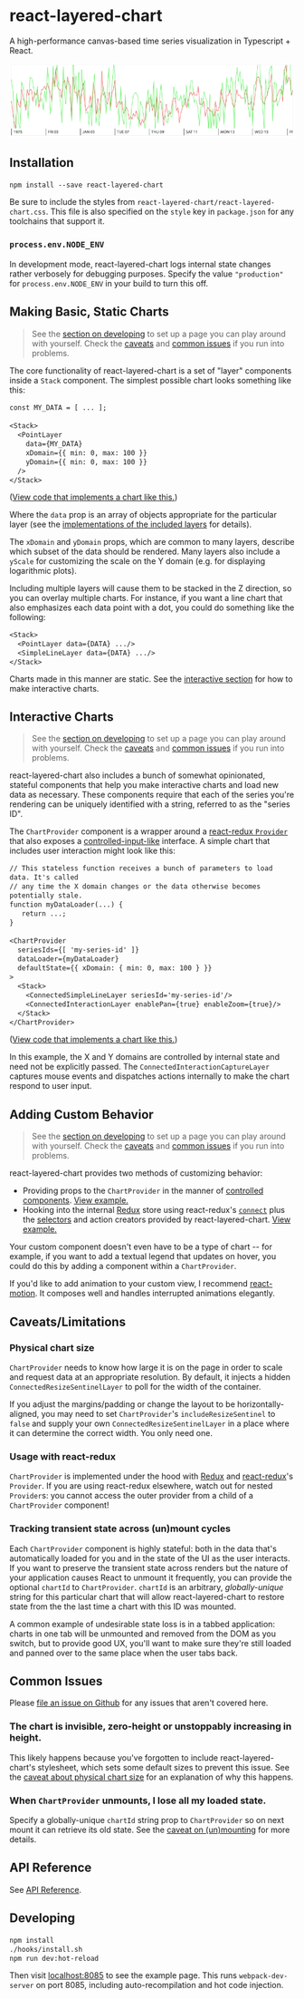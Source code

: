 # react-layered-chart

A high-performance canvas-based time series visualization in Typescript + React.

![Example Image](./example.png)

## Installation

```
npm install --save react-layered-chart
```

Be sure to include the styles from `react-layered-chart/react-layered-chart.css`. This file is also specified on the `style` key in `package.json` for any toolchains that support it.

### `process.env.NODE_ENV`

In development mode, react-layered-chart logs internal state changes rather verbosely for debugging purposes. Specify the value `"production"` for `process.env.NODE_ENV` in your build to turn this off.

## Making Basic, Static Charts

> See the [section on developing](#developing) to set up a page you can play around with yourself. Check the [caveats](#caveatslimitations) and [common issues](#common-issues) if you run into problems.

The core functionality of react-layered-chart is a set of "layer" components inside a `Stack` component. The simplest possible chart looks something like this:

```tsx
const MY_DATA = [ ... ];

<Stack>
  <PointLayer
    data={MY_DATA}
    xDomain={{ min: 0, max: 100 }}
    yDomain={{ min: 0, max: 100 }}
  />
</Stack>
```

([View code that implements a chart like this.](/examples/StaticChart.tsx))

Where the `data` prop is an array of objects appropriate for the particular layer (see the [implementations of the included layers](https://github.com/palantir/react-layered-chart/tree/connected-components/src/core/layers) for details).

The `xDomain` and `yDomain` props, which are common to many layers, describe which subset of the data should be rendered. Many layers also include a `yScale` for customizing the scale on the Y domain (e.g. for displaying logarithmic plots).

Including multiple layers will cause them to be stacked in the Z direction, so you can overlay multiple charts. For instance, if you want a line chart that also emphasizes each data point with a dot, you could do something like the following:

```tsx
<Stack>
  <PointLayer data={DATA} .../>
  <SimpleLineLayer data={DATA} .../>
</Stack>
```

Charts made in this manner are static. See the [interactive section](#interactive-charts) for how to make interactive charts.

## Interactive Charts

> See the [section on developing](#developing) to set up a page you can play around with yourself. Check the [caveats](#caveatslimitations) and [common issues](#common-issues) if you run into problems.

react-layered-chart also includes a bunch of somewhat opinionated, stateful components that help you make interactive charts and load new data as necessary. These components require that each of the series you're rendering can be uniquely identified with a string, referred to as the "series ID".

The `ChartProvider` component is a wrapper around a [react-redux `Provider`](https://github.com/reactjs/react-redux) that also exposes a [controlled-input-like](https://facebook.github.io/react/docs/forms.html#controlled-components) interface. A simple chart that includes user interaction might look like this:

```tsx
// This stateless function receives a bunch of parameters to load data. It's called
// any time the X domain changes or the data otherwise becomes potentially stale.
function myDataLoader(...) {
   return ...;
}

<ChartProvider
  seriesIds={[ 'my-series-id' ]}
  dataLoader={myDataLoader}
  defaultState={{ xDomain: { min: 0, max: 100 } }}
>
  <Stack>
    <ConnectedSimpleLineLayer seriesId='my-series-id'/>
    <ConnectedInteractionLayer enablePan={true} enableZoom={true}/>
  </Stack>
</ChartProvider>
```

([View code that implements a chart like this.](/examples/BasicInteractiveChart.tsx))

In this example, the X and Y domains are controlled by internal state and need not be explicitly passed. The `ConnectedInteractionCaptureLayer` captures mouse events and dispatches actions internally to make the chart respond to user input.

## Adding Custom Behavior

> See the [section on developing](#developing) to set up a page you can play around with yourself. Check the [caveats](#caveatslimitations) and [common issues](#common-issues) if you run into problems.

react-layered-chart provides two methods of customizing behavior:

- Providing props to the `ChartProvider` in the manner of [controlled components](https://facebook.github.io/react/docs/forms.html#controlled-components). [View example.](/examples/ControlledInteractiveChart.tsx)
- Hooking into the internal [Redux](https://github.com/reactjs/redux) store using react-redux's [`connect`](https://github.com/reactjs/react-redux/blob/master/docs/api.md#connectmapstatetoprops-mapdispatchtoprops-mergeprops-options) plus the [selectors](https://github.com/reactjs/reselect) and action creators provided by react-layered-chart. [View example.](/examples/ConnectedInteractiveChart.tsx)

Your custom component doesn't even have to be a type of chart -- for example, if you want to add a textual legend that updates on hover, you could do this by adding a component within a `ChartProvider`.

If you'd like to add animation to your custom view, I recommend [react-motion](https://github.com/chenglou/react-motion). It composes well and handles interrupted animations elegantly.

## Caveats/Limitations

### Physical chart size

`ChartProvider` needs to know how large it is on the page in order to scale and request data at an appropriate resolution. By default, it injects a hidden `ConnectedResizeSentinelLayer` to poll for the width of the container.

If you adjust the margins/padding or change the layout to be horizontally-aligned, you may need to set `ChartProvider`'s `includeResizeSentinel` to `false` and supply your own `ConnectedResizeSentinelLayer` in a place where it can determine the correct width. You only need one.

### Usage with react-redux

`ChartProvider` is implemented under the hood with [Redux](https://github.com/reactjs/redux) and [react-redux](https://github.com/reactjs/react-redux)'s `Provider`. If you are using react-redux elsewhere, watch out for nested `Provider`s: you cannot access the outer provider from a child of a `ChartProvider` component!

### Tracking transient state across (un)mount cycles

Each `ChartProvider` component is highly stateful: both in the data that's automatically loaded for you and in the state of the UI as the user interacts. If you want to preserve the transient state across renders but the nature of your application causes React to unmount it frequently, you can provide the optional `chartId` to `ChartProvider`. `chartId` is an arbitrary, *globally-unique* string for this particular chart that will allow react-layered-chart to restore state from the the last time a chart with this ID was mounted.

A common example of undesirable state loss is in a tabbed application: charts in one tab will be unmounted and removed from the DOM as you switch, but to provide good UX, you'll want to make sure they're still loaded and panned over to the same place when the user tabs back.

## Common Issues

Please [file an issue on Github](https://github.com/palantir/react-layered-chart/issues) for any issues that aren't covered here.

### The chart is invisible, zero-height or unstoppably increasing in height.

This likely happens because you've forgotten to include react-layered-chart's stylesheet, which sets some default sizes to prevent this issue. See the [caveat about physical chart size](#physical-chart-size) for an explanation of why this happens.

### When `ChartProvider` unmounts, I lose all my loaded state.

Specify a globally-unique `chartId` string prop to `ChartProvider` so on next mount it can retrieve its old state. See the [caveat on (un)mounting](#tracking-transient-state-across-unmount-cycles) for more details.

## API Reference

See [API Reference](API.md).

## Developing

```
npm install
./hooks/install.sh
npm run dev:hot-reload
```

Then visit [localhost:8085](http://localhost:8085/) to see the example page. This runs `webpack-dev-server` on port 8085, including auto-recompilation and hot code injection.

